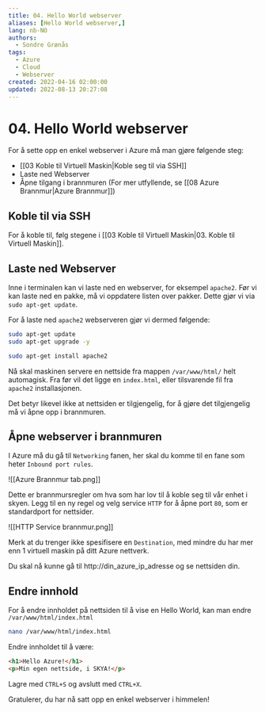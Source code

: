 ```yaml
---
title: 04. Hello World webserver
aliases: [Hello World webserver,]
lang: nb-NO
authors:
  - Sondre Grønås
tags:
  - Azure
  - Cloud
  - Webserver
created: 2022-04-16 02:00:00
updated: 2022-08-13 20:27:08
---
```

# 04. Hello World webserver
For å sette opp en enkel webserver i Azure må man gjøre følgende steg:
- [[03 Koble til Virtuell Maskin|Koble seg til via SSH]]
- Laste ned Webserver
- Åpne tilgang i brannmuren (For mer utfyllende, se [[08 Azure Brannmur|Azure Brannmur]])

## Koble til via SSH
For å koble til, følg stegene i [[03 Koble til Virtuell Maskin|03. Koble til Virtuell Maskin]].

## Laste ned Webserver
Inne i terminalen kan vi laste ned en webserver, for eksempel `apache2`. Før vi kan laste ned en pakke, må vi oppdatere listen over pakker. Dette gjør vi via `sudo apt-get update`.

For å laste ned `apache2` webserveren gjør vi dermed følgende:
```sh
sudo apt-get update
sudo apt-get upgrade -y

sudo apt-get install apache2
```

Nå skal maskinen servere en nettside fra mappen `/var/www/html/` helt automagisk. Fra før vil det ligge en `index.html`, eller tilsvarende fil fra `apache2` installasjonen.

Det betyr likevel ikke at nettsiden er tilgjengelig, for å gjøre det tilgjengelig må vi åpne opp i brannmuren.

## Åpne webserver i brannmuren
I Azure må du gå til `Networking` fanen, her skal du komme til en fane som heter `Inbound port rules`. 

![[Azure Brannmur tab.png]]

Dette er brannmursregler om hva som har lov til å koble seg til vår enhet i skyen. Legg til en ny regel og velg service `HTTP` for å åpne port `80`, som er standardport for nettsider.

![[HTTP Service brannmur.png]]

Merk at du trenger ikke spesifisere en `Destination`, med mindre du har mer enn 1 virtuell maskin på ditt Azure nettverk.

Du skal nå kunne gå til http://din_azure_ip_adresse og se nettsiden din.

## Endre innhold
For å endre innholdet på nettsiden til å vise en Hello World, kan man endre `/var/www/html/index.html`

```sh
nano /var/www/html/index.html
```

Endre innholdet til å være:
```html
<h1>Hello Azure!</h1>
<p>Min egen nettside, i SKYA!</p>
```

Lagre med `CTRL+S` og avslutt med `CTRL+X`.

Gratulerer, du har nå satt opp en enkel webserver i himmelen!